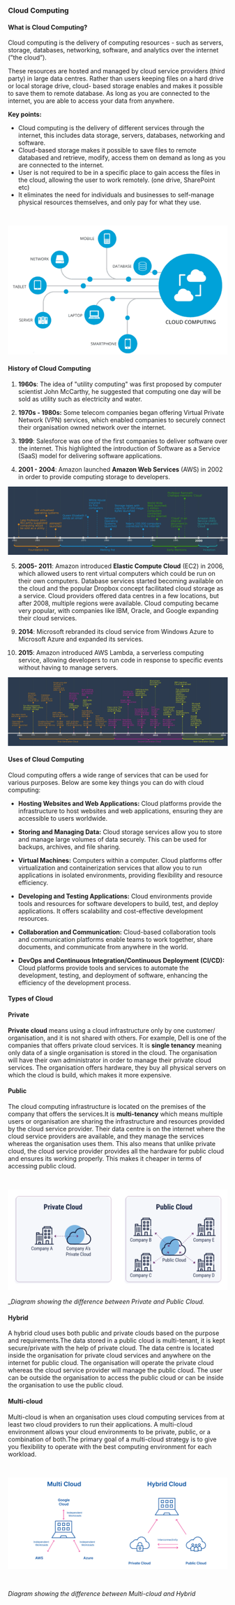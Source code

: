 
### Cloud Computing

#### What is Cloud Computing? 

Cloud computing is the delivery of computing resources - such as servers, storage, databases, networking, software, and analytics over the internet (”the cloud”). 

These resources are hosted and managed by cloud service providers (third party) in large data centres. Rather than users keeping files on a hard drive or local storage drive, cloud- based storage enables and makes it possible to save them to remote database. As long as you are connected to the internet,  you are able to access your data from anywhere.

**Key points:** 

- Cloud computing is the delivery of different services through the internet, this includes data storage, servers, databases, networking and software.
- Cloud-based storage makes it possible to save files to remote databased and retrieve, modify, access them on demand as long as you are connected to the internet.
- User is not required to be in a specific place to gain access the files in the cloud, allowing the user to work remotely. (one drive, SharePoint etc)
- It eliminates the need for individuals and businesses to self-manage physical resources themselves, and only pay for what they use.
<br>

![cloud_computing_diagram.png](images/cloud_computing_diagram.png)

#### History of Cloud Computing 

1) **1960s**: The idea of "utility computing" was first proposed by computer scientist John McCarthy, he suggested that computing one day will be sold as utility such as electricity and water. 

<lb>

2) **1970s - 1980s:** Some telecom companies began offering Virtual Private Network (VPN) services, which enabled companies to securely connect their organisation owned network over the internet.

<lb>

3) **1999**: Salesforce was one of the first companies to deliver software over the internet. This highlighted the introduction of Software as a Service (SaaS) model for delivering software applications.

<lb>

4) **2001 - 2004**: Amazon launched **Amazon Web Services** (AWS) in 2002 in order to provide computing storage to developers.

![history_of_cloud_computing.png](images/history_of_cloud_computing.png)

<lb>

5) **2005- 2011**: Amazon introduced **Elastic Compute Cloud** (EC2) in 2006, which allowed users to rent virtual computers which could be run on their own computers. Database services started becoming available on the cloud and the popular Dropbox concept facilitated cloud storage as a service. Cloud providers offered data centres in a few locations, but after 2008, multiple regions were available. Cloud computing became very popular, with companies like IBM, Oracle, and Google expanding their cloud services. 

<lb>

9) **2014**: Microsoft rebranded its cloud service from Windows Azure to Microsoft Azure and expanded its services.

<lb>

10) **2015**: Amazon introduced AWS Lambda, a serverless computing service, allowing developers to run code in response to specific events without having to manage servers.

<lb>

![history_of_cloud_computingp2.png](images%2Fhistory_of_cloud_computingp2.png)

#### Uses of Cloud Computing 
Cloud computing offers a wide range of services that can be used for various purposes. Below are some key things you can do with cloud computing: 

- **Hosting Websites and Web Applications:**
Cloud platforms provide the infrastructure to host websites and web applications, ensuring they are accessible to users worldwide.

<lb> 

- **Storing and Managing Data:** Cloud storage services allow you to store and manage large volumes of data securely. This can be used for backups, archives, and file sharing.

<lb> 

- **Virtual Machines:** Computers within a computer. Cloud platforms offer virtualization and containerization services that allow you to run applications in isolated environments, providing flexibility and resource efficiency.

<lb> 

 - **Developing and Testing Applications:** Cloud environments provide tools and resources for software developers to build, test, and deploy applications. It offers scalability and cost-effective development resources.

<lb> 

- **Collaboration and Communication:** Cloud-based collaboration tools and communication platforms enable teams to work together, share documents, and communicate from anywhere in the world.

<lb> 

- **DevOps and Continuous Integration/Continuous Deployment (CI/CD):** Cloud platforms provide tools and services to automate the development, testing, and deployment of software, enhancing the efficiency of the development process.

#### Types of Cloud 

#### Private 
**Private cloud** means using a cloud infrastructure only by one customer/ organisation, and it is not shared with others. For example, Dell is one of the companies that offers private cloud services.
It is **single tenancy** meaning only data of a single organisation is stored in the cloud. The organisation will have their own administrator in order to manage their private cloud services. The organisation offers hardware, they buy all physical servers on which the cloud is build, which makes it more expensive. 

#### Public 
The cloud computing infrastructure is located on the premises of the company that offers the services.It is **multi-tenancy** which means multiple users or organisation are sharing the infrastructure and resources provided by the cloud service provider. Their data centre is on the internet where the cloud service providers are available, and they manage the services whereas the organisation uses them. 
This also means that unlike private cloud, the cloud service provider provides all the hardware for public cloud and ensures its working properly. This makes it cheaper in terms of accessing public cloud. 

<br> 

![private and public cloud.png](images%2Fprivate%20and%20public%20cloud.png)
<lb>

__Diagram showing the difference between Private and Public Cloud._

#### Hybrid 

A hybrid cloud uses both public and private clouds based on the purpose and requirements.The data stored in a public cloud is multi-tenant, it is kept secure/private with the help of private cloud. The data centre is located inside the organisation for private cloud services and anywhere on the internet for public cloud. 
The organisation will operate the private cloud whereas the cloud service provider will manage the public cloud. The user can be outside the organisation to access the public cloud or can be inside the organisation to use the public cloud. 

#### Multi-cloud 
Multi-cloud is when an organisation uses cloud computing services from at least two cloud providers to run their applications. A multi-cloud environment allows your cloud environments to be private, public, or a combination of both.The primary goal of a multi-cloud strategy is to give you flexibility to operate with the best computing environment for each workload.

<br>

![hybrid_vs_multi_cloud.png](images%2Fhybrid_vs_multi_cloud.png)

<br>

_Diagram showing the difference between Multi-cloud and Hybrid_